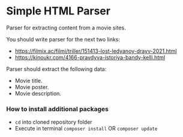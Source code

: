 # Simple HTML Parser

Parser for extracting content from a movie sites.

You should write parser for the next two links:
* https://filmix.ac/filmi/triller/151413-lost-ledyanoy-drayv-2021.html
* https://kinoukr.com/4166-pravdyva-istoriya-bandy-kelli.html

Parser should extract the following data:
* Movie title.
* Movie poster.
* Movie description.

### How to install additional packages
* `cd` into cloned repository folder
* Execute in terminal `composer install` OR `composer update`
